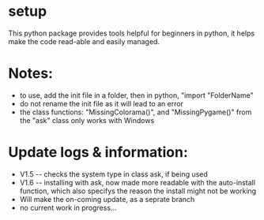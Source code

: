# setup
This python package provides tools helpful for beginners in python, it helps make the code read-able and easily managed.


# Notes:
* to use, add the init file in a folder, then in python, "import "FolderName"
* do not rename the init file as it will lead to an error
* the class functions: "MissingColorama()", and "MissingPygame()" from the "ask" class only works with Windows

# Update logs & information:
* V1.5 -- checks the system type in class ask, if being used
* V1.6 -- installing with ask, now made more readable with the auto-install function, which also specifys the reason the install might not be working
* Will make the on-coming update, as a seprate branch
* no current work in progress...
